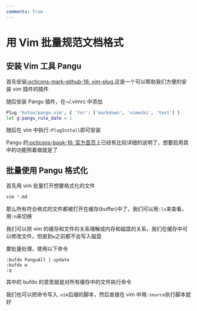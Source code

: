 ```yaml
---
comments: true
---
```


# 用 Vim 批量规范文档格式

## 安装 Vim 工具 Pangu

首先安装[:octicons-mark-github-16: vim-plug](),这是一个可以帮助我们方便的安装 vim 插件的插件

随后安装 Pangu 插件，在~/.vimrc 中添加

```bash
Plug 'hotoo/pangu.vim', { 'for': ['markdown', 'vimwiki', 'text'] }
let g:pangu_rule_date = 1
```

随后在 vim 中执行`:PlugInstall`即可安装

Pangu 的[:octicons-book-16: 官方首页](https://github.com/hotoo/pangu.vim)上已经有比较详细的说明了，想要启用其中的功能照着做就是了

## 批量使用 Pangu 格式化

首先用 vim 批量打开想要格式化的文件

```bash
vim *.md
```

那么所有符合格式的文件都被打开在缓存(buffer)中了，我们可以用`:ls`来查看，用`:n`来切换

我们可以把 vim 的缓存和文件的关系理解成内存和磁盘的关系，我们在缓存中可以修改文件，但直到`w`之前都不会写入磁盘

要批量处理，使用以下命令
```vim
:bufdo PanguAll | update
:bufdo w
:q
```

其中的 bufdo 的意思就是对所有缓存中的文件执行命令

我们也可以把命令写入`.vim`后缀的脚本，然后直接在 vim 中用`:source`执行脚本就好
